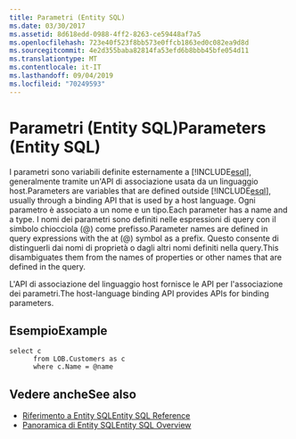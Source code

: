 ```yaml
---
title: Parametri (Entity SQL)
ms.date: 03/30/2017
ms.assetid: 8d618edd-0988-4ff2-8263-ce59448af7a5
ms.openlocfilehash: 723e40f523f8bb573e0ffcb1863ed0c082ea9d8d
ms.sourcegitcommit: 4e2d355baba82814fa53efd6b8bbb45bfe054d11
ms.translationtype: MT
ms.contentlocale: it-IT
ms.lasthandoff: 09/04/2019
ms.locfileid: "70249593"
---
```

# <a name="parameters-entity-sql"></a><span data-ttu-id="92ae2-102">Parametri (Entity SQL)</span><span class="sxs-lookup"><span data-stu-id="92ae2-102">Parameters (Entity SQL)</span></span>
<span data-ttu-id="92ae2-103">I parametri sono variabili definite esternamente a [!INCLUDE[esql](../../../../../../includes/esql-md.md)], generalmente tramite un'API di associazione usata da un linguaggio host.</span><span class="sxs-lookup"><span data-stu-id="92ae2-103">Parameters are variables that are defined outside [!INCLUDE[esql](../../../../../../includes/esql-md.md)], usually through a binding API that is used by a host language.</span></span> <span data-ttu-id="92ae2-104">Ogni parametro è associato a un nome e un tipo.</span><span class="sxs-lookup"><span data-stu-id="92ae2-104">Each parameter has a name and a type.</span></span> <span data-ttu-id="92ae2-105">I nomi dei parametri sono definiti nelle espressioni di query con il simbolo chiocciola (@) come prefisso.</span><span class="sxs-lookup"><span data-stu-id="92ae2-105">Parameter names are defined in query expressions with the at (@) symbol as a prefix.</span></span> <span data-ttu-id="92ae2-106">Questo consente di distinguerli dai nomi di proprietà o dagli altri nomi definiti nella query.</span><span class="sxs-lookup"><span data-stu-id="92ae2-106">This disambiguates them from the names of properties or other names that are defined in the query.</span></span>  
  
 <span data-ttu-id="92ae2-107">L'API di associazione del linguaggio host fornisce le API per l'associazione dei parametri.</span><span class="sxs-lookup"><span data-stu-id="92ae2-107">The host-language binding API provides APIs for binding parameters.</span></span>  
  
## <a name="example"></a><span data-ttu-id="92ae2-108">Esempio</span><span class="sxs-lookup"><span data-stu-id="92ae2-108">Example</span></span>  
  
```  
select c   
      from LOB.Customers as c   
      where c.Name = @name  
```  
  
## <a name="see-also"></a><span data-ttu-id="92ae2-109">Vedere anche</span><span class="sxs-lookup"><span data-stu-id="92ae2-109">See also</span></span>

- [<span data-ttu-id="92ae2-110">Riferimento a Entity SQL</span><span class="sxs-lookup"><span data-stu-id="92ae2-110">Entity SQL Reference</span></span>](entity-sql-reference.md)
- [<span data-ttu-id="92ae2-111">Panoramica di Entity SQL</span><span class="sxs-lookup"><span data-stu-id="92ae2-111">Entity SQL Overview</span></span>](entity-sql-overview.md)
